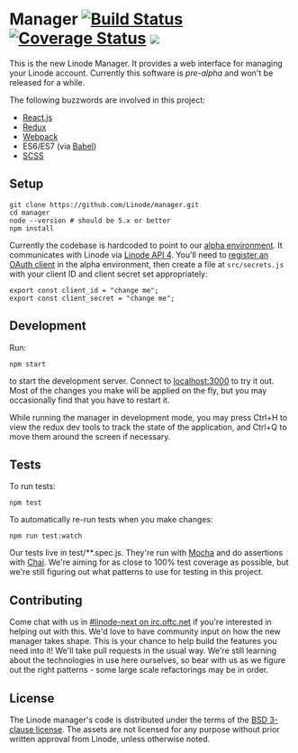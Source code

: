 # Manager [![Build Status](https://travis-ci.org/linode/manager.svg?branch=master)](https://travis-ci.org/linode/manager) [![Coverage Status](https://coveralls.io/repos/github/linode/manager/badge.svg?branch=master)](https://coveralls.io/github/linode/manager?branch=master) ![](https://img.shields.io/badge/license-BSD-blue.svg)

This is the new Linode Manager. It provides a web interface for managing your
Linode account. Currently this software is *pre-alpha* and won't be released for
a while.

The following buzzwords are involved in this project:

* [React.js](https://facebook.github.io/react/)
* [Redux](http://redux.js.org/)
* [Webpack](https://webpack.github.io/)
* ES6/ES7 (via [Babel](https://babeljs.io/))
* [SCSS](http://sass-lang.com)

## Setup

    git clone https://github.com/Linode/manager.git
    cd manager
    node --version # should be 5.x or better
    npm install

Currently the codebase is hardcoded to point to our [alpha
environment](https://alpha.linode.com). It communicates with Linode via 
[Linode API 4](https://developers.linode.com). You'll need to [register an OAuth
client](https://developers.linode.com/reference/#authentication) in the alpha
environment, then create a file at `src/secrets.js` with your client ID and
client secret set appropriately:

    export const client_id = "change me";
    export const client_secret = "change me";

## Development

Run:

    npm start

to start the development server. Connect to
[localhost:3000](https://localhost:3000) to try it out. Most of the changes you
make will be applied on the fly, but you may occasionally find that you have to
restart it.

While running the manager in development mode, you may press Ctrl+H to view the
redux dev tools to track the state of the application, and Ctrl+Q to move them
around the screen if necessary.

## Tests

To run tests:

    npm test

To automatically re-run tests when you make changes:

    npm run test:watch

Our tests live in test/**.spec.js. They're run with
[Mocha](https://mochajs.org/) and do assertions with [Chai](http://chaijs.com/).
We're aiming for as close to 100% test coverage as possible, but we're still
figuring out what patterns to use for testing in this project.

## Contributing

Come chat with us in [#linode-next on
irc.oftc.net](https://webchat.oftc.net/?channels=linode-next&uio=d4) if you're
interested in helping out with this. We'd love to have community input on how
the new manager takes shape. This is your chance to help build the features you
need into it! We'll take pull requests in the usual way. We're still learning
about the technologies in use here ourselves, so bear with us as we figure out
the right patterns - some large scale refactorings may be in order.

## License

The Linode manager's code is distributed under the terms of the [BSD 3-clause
license](https://github.com/linode/manager/blob/master/LICENSE). The assets are
not licensed for any purpose without prior written approval from Linode, unless
otherwise noted.
